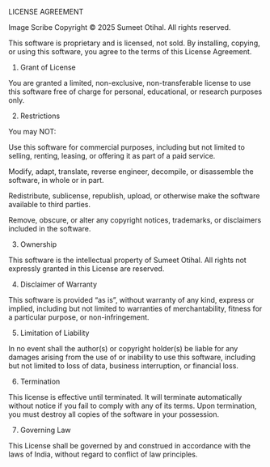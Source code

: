 LICENSE AGREEMENT

Image Scribe
Copyright © 2025 Sumeet Otihal. All rights reserved.

This software is proprietary and is licensed, not sold. By installing, copying, or using this software, you agree to the terms of this License Agreement.

1. Grant of License

You are granted a limited, non-exclusive, non-transferable license to use this software free of charge for personal, educational, or research purposes only.

2. Restrictions

You may NOT:

Use this software for commercial purposes, including but not limited to selling, renting, leasing, or offering it as part of a paid service.

Modify, adapt, translate, reverse engineer, decompile, or disassemble the software, in whole or in part.

Redistribute, sublicense, republish, upload, or otherwise make the software available to third parties.

Remove, obscure, or alter any copyright notices, trademarks, or disclaimers included in the software.

3. Ownership

This software is the intellectual property of Sumeet Otihal. All rights not expressly granted in this License are reserved.

4. Disclaimer of Warranty

This software is provided “as is”, without warranty of any kind, express or implied, including but not limited to warranties of merchantability, fitness for a particular purpose, or non-infringement.

5. Limitation of Liability

In no event shall the author(s) or copyright holder(s) be liable for any damages arising from the use of or inability to use this software, including but not limited to loss of data, business interruption, or financial loss.

6. Termination

This license is effective until terminated. It will terminate automatically without notice if you fail to comply with any of its terms. Upon termination, you must destroy all copies of the software in your possession.

7. Governing Law

This License shall be governed by and construed in accordance with the laws of India, without regard to conflict of law principles.
